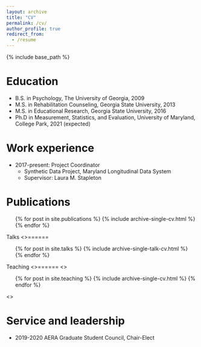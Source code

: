 ```yaml
---
layout: archive
title: "CV"
permalink: /cv/
author_profile: true
redirect_from:
  - /resume
---
```


{% include base_path %}

Education
======
* B.S. in Psychology, The University of Georgia, 2009
* M.S. in Rehabilitation Counseling, Georgia State University, 2013
* M.S. in Educational Research, Georgia State University, 2016
* Ph.D in Measurement, Statistics, and Evaluation, University of Maryland, College Park, 2021 (expected)

Work experience
======
* 2017-present: Project Coordinator
  * Synthetic Data Project, Maryland Longitudinal Data System
  * Supervisor: Laura M. Stapleton

Publications
======
  <ul>{% for post in site.publications %}
    {% include archive-single-cv.html %}
  {% endfor %}</ul>
  
Talks
<>======
  <ul>{% for post in site.talks %}
    {% include archive-single-talk-cv.html %}
  {% endfor %}</ul>
  
Teaching
<>======
<>
  <ul>{% for post in site.teaching %}
    {% include archive-single-cv.html %}
  {% endfor %}</ul>
<>
  
Service and leadership
======
* 2019-2020 AERA Graduate Student Council, Chair-Elect
